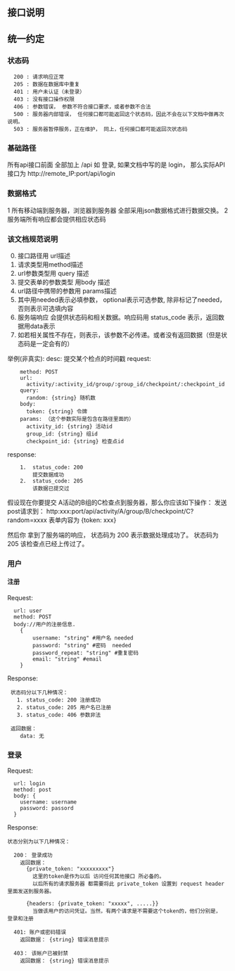 接口说明
--------------------

## 统一约定

### 状态码
```
  200 : 请求响应正常
  205 : 数据在数据库中重复
  401 : 用户未认证（未登录）
  403 : 没有接口操作权限
  406 : 参数错误， 参数不符合接口要求，或者参数不合法
  500 : 服务器内部错误， 任何接口都可能返回这个状态码，因此不会在以下文档中做再次说明。
  503 : 服务器暂停服务，正在维护， 同上，任何接口都可能返回次状态码
```

### 基础路径

  所有api接口前面 全部加上 /api
  如 登录, 如果文档中写的是 login， 那么实际API接口为 http://remote_IP:port/api/login
  
### 数据格式 
  1 所有移动端到服务器，浏览器到服务器 全部采用json数据格式进行数据交换。
  2 服务端所有响应都会提供相应状态码
   
### 该文档规范说明
  0. 接口路径用 url描述
  1. 请求类型用method描述
  2. url参数类型用 query 描述
  3. 提交表单的参数类型 用body 描述
  4. url路径中携带的参数用 params描述
  5. 其中用needed表示必填参数， optional表示可选参数, 除非标记了needed，否则表示可选填内容
  6. 服务端响应 会提供状态码和相关数据。响应码用 status_code 表示，返回数据用data表示
  7. 如若相关属性不存在，则表示，该参数不必传递。或者没有返回数据（但是状态码是一定会有的）
  
  
  举例(非真实):
  desc: 提交某个检点的时间戳
  request:
```
    method: POST
    url:
      activity/:activity_id/group/:group_id/checkpoint/:checkpoint_id
    query: 
      random: {string} 随机数
    body: 
      token: {string} 令牌
    params: （这个参数实际是包含在路径里面的）
      activity_id: {string} 活动id
      group_id: {string} 组id
      checkpoint_id: {string} 检查点id
```

  response:
```
    1.  status_code: 200
        提交数据成功
    2.  status_code: 205
        该数据已提交过
```   
  假设现在你要提交 A活动的B组的C检查点到服务器，那么你应该如下操作：
    发送post请求到：
      http:xxx:port/api/activity/A/group/B/checkpoint/C?random=xxxx
    表单内容为
      {token: xxx}
    
  然后你 拿到了服务端的响应，  状态码为 200 表示数据处理成功了。 状态码为205 该检查点已经上传过了。
  
### 用户

#### 注册

Request:

```
  url: user
  method: POST
  body://用户的注册信息.
    {
        username: "string" #用户名 needed
        password: "string" #密码  needed
        password_repeat: "string" #重复密码
        email: "string" #email
    }
```

Response:
```
 状态码分以下几种情况：
   1. status_code: 200 注册成功 
   2. status_code: 205 用户名已注册
   3. status_code: 406 参数非法 
 
 返回数据：
    data: 无
```

### 登录

Request:

```
  url: login
  method: post
  body: {
    username: username
    password: passord
  }
```

Response:

```
状态分别为以下几种情况：

  200： 登录成功
    返回数据：
      {private_token: "xxxxxxxxx"}
        这里的token是作为以后 访问任何其他接口 所必备的。
        以后所有的请求服务器 都需要将此 private_token 设置到 request header里面发送到服务器。
      
      {headers: {private_token: "xxxxx", .....}}
        当做该用户的访问凭证。当然，有两个请求是不需要这个token的，他们分别是， 登录和注册

  401: 账户或密码错误
    返回数据： {string} 错误消息提示
    
  403： 该帐户已被封禁
    返回数据： {string} 错误消息提示
  
```

